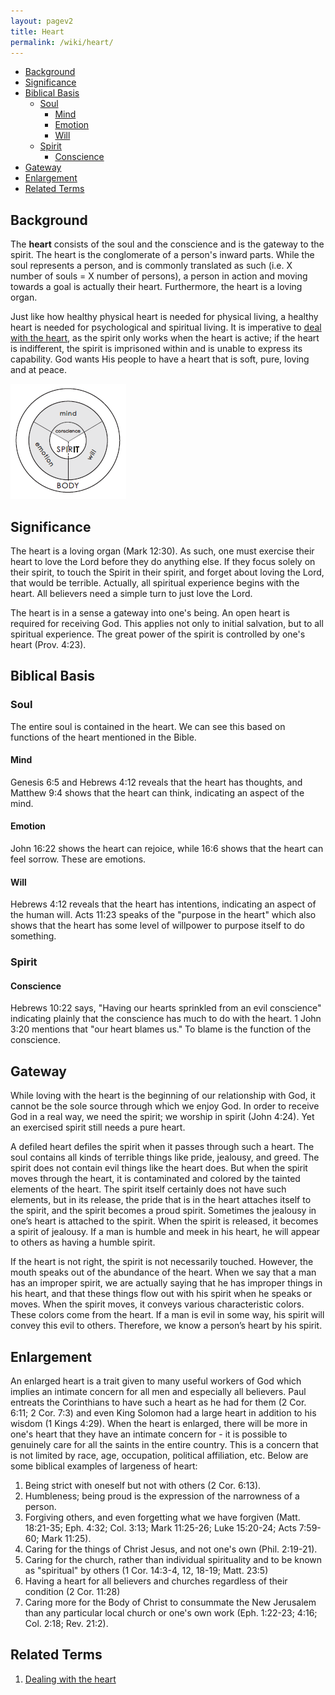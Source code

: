 ```yaml
---
layout: pagev2
title: Heart
permalink: /wiki/heart/
---
```

- [Background](#background)
- [Significance](#significance)
- [Biblical Basis](#biblical-basis)
  - [Soul](#soul)
    - [Mind](#mind)
    - [Emotion](#emotion)
    - [Will](#will)
  - [Spirit](#spirit)
    - [Conscience](#conscience)
- [Gateway](#gateway)
- [Enlargement](#enlargement)
- [Related Terms](#related-terms)

## Background

The **heart** consists of the soul and the conscience and is the gateway to the spirit. The heart is the conglomerate of a person's inward parts. While the soul represents a person, and is commonly translated as such (i.e. X number of souls = X number of persons), a person in action and moving towards a goal is actually their heart. Furthermore, the heart is a loving organ.

Just like how healthy physical heart is needed for physical living, a healthy heart is needed for psychological and spiritual living. It is imperative to [deal with the heart](../dealing_with_heart), as the spirit only works when the heart is active; if the heart is indifferent, the spirit is imprisoned within and is unable to express its capability. God wants His people to have a heart that is soft, pure, loving and at peace. 

![diagram of heart](../img/WL64-03-20EconomyGod06_4_chart.png)

## Significance

The heart is a loving organ (Mark 12:30). As such, one must exercise their heart to love the Lord before they do anything else. If they focus solely on their spirit, to touch the Spirit in their spirit, and forget about loving the Lord, that would be terrible. Actually, all spiritual experience begins with the heart. All believers need a simple turn to just love the Lord.

The heart is in a sense a gateway into one's being. An open heart is required for receiving God. This applies not only to initial salvation, but to all spiritual experience. The great power of the spirit is controlled by one's heart (Prov. 4:23).

## Biblical Basis

### Soul

The entire soul is contained in the heart. We can see this based on functions of the heart mentioned in the Bible.

#### Mind

Genesis 6:5 and Hebrews 4:12 reveals that the heart has thoughts, and Matthew 9:4 shows that the heart can think, indicating an aspect of the mind.

#### Emotion

John 16:22 shows the heart can rejoice, while 16:6 shows that the heart can feel sorrow. These are emotions.

#### Will

Hebrews 4:12 reveals that the heart has intentions, indicating an aspect of the human will. Acts 11:23 speaks of the "purpose in the heart" which also shows that the heart has some level of willpower to purpose itself to do something.

### Spirit

#### Conscience

Hebrews 10:22 says, "Having our hearts sprinkled from an evil conscience" indicating plainly that the conscience has much to do with the heart. 1 John 3:20 mentions that "our heart blames us." To blame is the function of the conscience.

## Gateway

While loving with the heart is the beginning of our relationship with God, it cannot be the sole source through which we enjoy God. In order to receive God in a real way, we need the spirit; we worship in spirit (John 4:24). Yet an exercised spirit still needs a pure heart.

A defiled heart defiles the spirit when it passes through such a heart. The soul contains all kinds of terrible things like pride, jealousy, and greed. The spirit does not contain evil things like the heart does. But when the spirit moves through the heart, it is contaminated and colored by the tainted elements of the heart. The spirit itself certainly does not have such elements, but in its release, the pride that is in the heart attaches itself to the spirit, and the spirit becomes a proud spirit. Sometimes the jealousy in one’s heart is attached to the spirit. When the spirit is released, it becomes a spirit of jealousy. If a man is humble and meek in his heart, he will appear to others as having a humble spirit. 

If the heart is not right, the spirit is not necessarily touched. However, the mouth speaks out of the abundance of the heart. When we say that a man has an improper spirit, we are actually saying that he has improper things in his heart, and that these things flow out with his spirit when he speaks or moves. When the spirit moves, it conveys various characteristic colors. These colors come from the heart. If a man is evil in some way, his spirit will convey this evil to others. Therefore, we know a person’s heart by his spirit. 

## Enlargement

An enlarged heart is a trait given to many useful workers of God which implies an intimate concern for all men and especially all believers. Paul entreats the Corinthians to have such a heart as he had for them (2 Cor. 6:11; 2 Cor. 7:3) and even King Solomon had a large heart in addition to his wisdom (1 Kings 4:29). When the heart is enlarged, there will be more in one's heart that they have an intimate concern for - it is possible to genuinely care for all the saints in the entire country. This is a concern that is not limited by race, age, occupation, political affiliation, etc. Below are some biblical examples of largeness of heart:

1. Being strict with oneself but not with others (2 Cor. 6:13).
2. Humbleness; being proud is the expression of the narrowness of a person.
3. Forgiving others, and even forgetting what we have forgiven (Matt. 18:21-35; Eph. 4:32; Col. 3:13; Mark 11:25-26; Luke 15:20-24; Acts 7:59-60; Mark 11:25).
4. Caring for the things of Christ Jesus, and not one's own (Phil. 2:19-21).
5. Caring for the church, rather than individual spirituality and to be known as "spiritual" by others (1 Cor. 14:3-4, 12, 18-19; Matt. 23:5)
6. Having a heart for all believers and churches regardless of their condition (2 Cor. 11:28)
7. Caring more for the Body of Christ to consummate the New Jerusalem than any particular local church or one's own work (Eph. 1:22-23; 4:16; Col. 2:18; Rev. 21:2).

## Related Terms

1. [Dealing with the heart](../dealing_with_heart)